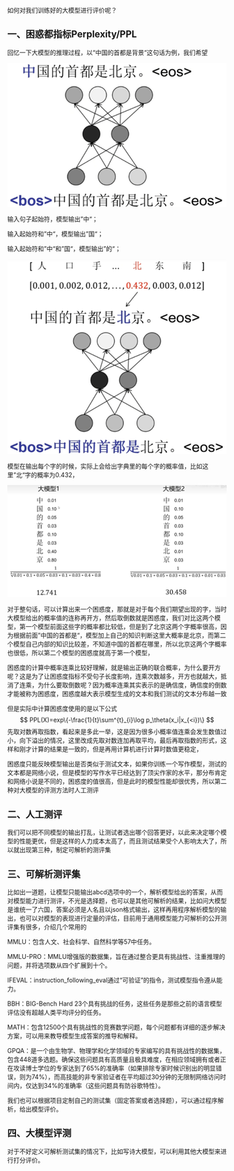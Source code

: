 如何对我们训练好的大模型进行评价呢？

## 一、困惑都指标Perplexity/PPL

回忆一下大模型的推理过程，以“中国的首都是背景“这句话为例，我们希望

![image-20250613210444029](./assets/image-20250613210444029.png)

输入句子起始符，模型输出”中“；

输入起始符和”中“，模型输出”国“；

输入起始符和”中“和”国“，模型输出”的“；

![image-20250613210536275](./assets/image-20250613210536275.png)

模型在输出每个字的时候，实际上会给出字典里的每个字的概率值，比如这里”北“字的概率为0.432，

![image-20250613210616916](./assets/image-20250613210616916.png)

对于整句话，可以计算出来一个困惑度，那就是对于每个我们期望出现的字，当时大模型给出的概率值的连称再开方，然后取倒数就是困惑度，我们对比这两个模型，第一个模型前面这些字的概率都比较低，但是到了北京这两个字概率很高，因为根据前面”中国的首都是“，模型加上自己的知识判断这里大概率是北京，而第二个模型自己内部的知识比较差，不知道中国的首都在哪里，所以北京这两个字概率也很低，所以第二个模型的困惑度就高于第一个模型，

困惑度的计算中概率连乘比较好理解，就是输出正确的联合概率，为什么要开方呢？这是为了让困惑度指标不受句子长度影响，连乘次数越多，开方也就越大，抵消了连乘，为什么要取倒数呢？因为概率连乘其实表示的是确信度，确信度的倒数才能被称为困惑度，困惑度越大表示模型生成的文本和我们测试的文本分布越一致

但是实际中计算困惑度使用的是以下公式
$$
PPL(X)=exp\{-\frac{1}{t}\sum^{t}_{i}\log p_\theta(x_i|x_{<i})\}
$$
先取对数再取指数，看起来是多此一举，这是因为很多小概率值连乘会发生数值过小，向下溢出的情况，这里改成先取对数连加再取平均，最后再取指数的形式，这样和刚才计算的结果是一致的，但是再用计算机进行计算时数值更稳定，

困惑度只能反映模型输出是否类似于测试文本，如果你训练一个写作模型，测试的文本都是网络小说，但是模型的写作水平已经达到了顶尖作家的水平，那分布肯定和网络小说是不同的，困惑度的值很高，但是此时的模型性能却很优秀，所以第二种对大模型的评测方法时人工测评

## 二、人工测评

我们可以把不同模型的输出打乱，让测试者选出哪个回答更好，以此来决定哪个模型的性能更优，但是这样的人力成本太高了，而且测试结果受个人影响太大了，所以就出现第三种，制定可解析的测评集

## 三、可解析测评集

比如出一道题，让模型只能输出abcd选项中的一个，解析模型给出的答案，从而对模型能力进行测评，不光是选择题，也可以是其他可解析的结果，比如问大模型是谁统一了六国，答案必须是人名且以json格式输出，这样再用程序解析模型的输出，也可以对模型的表现进行定量的评估，目前用于通用模型能力可解析的公开测评集有很多，介绍几个常用的

MMLU：包含人文、社会科学、自然科学等57中任务。

MMLU-PRO：MMLU增强版的数据集，旨在通过整合更具有挑战性、注重推理的问题，并将选项数从四个扩展到十个。

IFEVAL：instruction_following_eval通过“可验证”的指令，测试模型指令遵从能力。

BBH：BIG-Bench Hard 23个具有挑战的任务，这些任务是那些之前的语言模型评估没有超越人类平均评分的任务。

MATH：包含12500个具有挑战性的竞赛数学问题，每个问题都有详细的逐步解决方案，可以用来教导模型生成答案的推导和解释。

GPQA：是一个由生物学、物理学和化学领域的专家编写的具有挑战性的数据集，包含448道多选题。确保这些问题具有高质量且极具难度，在相应领域拥有或者正在攻读博士学位的专家达到了65%的准确率（如果排除专家时候识别出的明显错误，则为74%），而高技能的非专家验证者在平均超过30分钟的无限制网络访问时间内，仅达到34%的准确率（这些问题具有防谷歌特性）。

我们也可以根据项目定制自己的测试集（固定答案或者选择题），可以通过程序解析，给出模型评价。

## 四、大模型评测

对于不好定义可解析测试集的情况下，比如写诗大模型，可以利用其他大模型来进行打分评价。